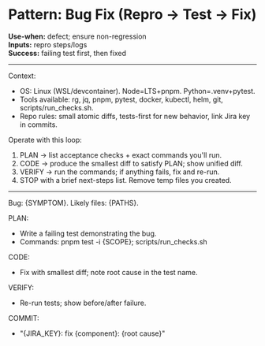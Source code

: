 # Pattern: Bug Fix (Repro → Test → Fix)

**Use-when:** defect; ensure non-regression  
**Inputs:** repro steps/logs  
**Success:** failing test first, then fixed

---

Context:
- OS: Linux (WSL/devcontainer). Node=LTS+pnpm. Python=.venv+pytest.
- Tools available: rg, jq, pnpm, pytest, docker, kubectl, helm, git, scripts/run_checks.sh.
- Repo rules: small atomic diffs, tests-first for new behavior, link Jira key in commits.

Operate with this loop:
1) PLAN → list acceptance checks + exact commands you'll run.
2) CODE → produce the smallest diff to satisfy PLAN; show unified diff.
3) VERIFY → run the commands; if anything fails, fix and re-run.
4) STOP with a brief next-steps list. Remove temp files you created.

---

Bug: {SYMPTOM}. Likely files: {PATHS}.

PLAN:
- Write a failing test demonstrating the bug.
- Commands: pnpm test -i {SCOPE}; scripts/run_checks.sh

CODE:
- Fix with smallest diff; note root cause in the test name.

VERIFY:
- Re-run tests; show before/after failure.

COMMIT:
- "{JIRA_KEY}: fix {component}: {root cause}"